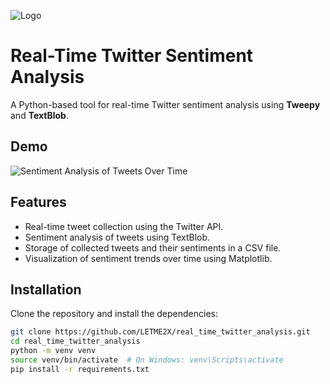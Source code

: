 ![Logo](https://your_logo_url_here)

# Real-Time Twitter Sentiment Analysis

A Python-based tool for real-time Twitter sentiment analysis using **Tweepy** and **TextBlob**.

## Demo

![Sentiment Analysis of Tweets Over Time](path_to_your_visualization_image)

## Features

- Real-time tweet collection using the Twitter API.
- Sentiment analysis of tweets using TextBlob.
- Storage of collected tweets and their sentiments in a CSV file.
- Visualization of sentiment trends over time using Matplotlib.

## Installation

Clone the repository and install the dependencies:

```bash
git clone https://github.com/LETME2X/real_time_twitter_analysis.git
cd real_time_twitter_analysis
python -m venv venv
source venv/bin/activate  # On Windows: venv\Scripts\activate
pip install -r requirements.txt
